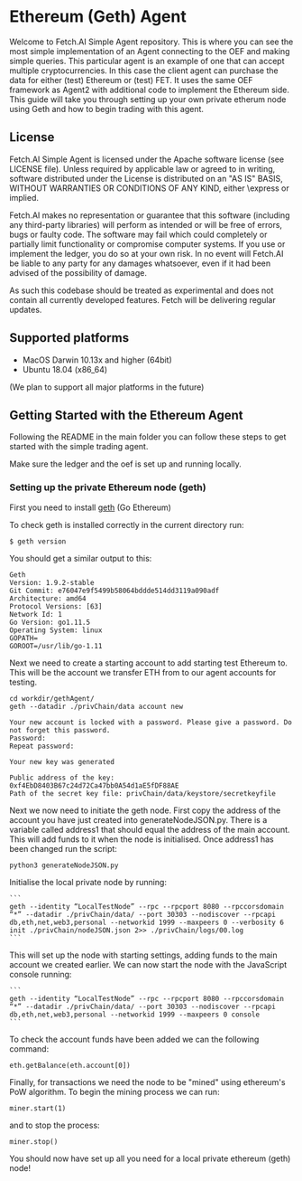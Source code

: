 # Ethereum (Geth) Agent

Welcome to Fetch.AI Simple Agent repository. This is where you can see the most simple implementation of an Agent connecting to the OEF and making simple queries.
This particular agent is an example of one that can accept multiple cryptocurrencies. In this case the client agent can purchase the data for either (test) Ethereum
or (test) FET. It uses the same OEF framework as Agent2 with additional code to implement the Ethereum side. This guide will take you through setting up your own private
etherum node using Geth and how to begin trading with this agent.

## License

Fetch.AI Simple Agent is licensed under the Apache software license (see LICENSE file). Unless required by
applicable law or agreed to in writing, software distributed under the License is distributed on an
"AS IS" BASIS, WITHOUT WARRANTIES OR CONDITIONS OF ANY KIND, either \express or implied.

Fetch.AI makes no representation or guarantee that this software (including any third-party libraries)
will perform as intended or will be free of errors, bugs or faulty code. The software may fail which
could completely or partially limit functionality or compromise computer systems. If you use or
implement the ledger, you do so at your own risk. In no event will Fetch.AI be liable to any party
for any damages whatsoever, even if it had been advised of the possibility of damage.

As such this codebase should be treated as experimental and does not contain all currently developed
features. Fetch will be delivering regular updates.

## Supported platforms

* MacOS Darwin 10.13x and higher (64bit)
* Ubuntu 18.04 (x86_64)

(We plan to support all major platforms in the future)

## Getting Started with the Ethereum Agent

Following the README in the main folder you can follow these steps to get started with the simple trading agent.

Make sure the ledger and the oef is set up and running locally.

### Setting up the private Ethereum node (geth)

First you need to install [geth](https://geth.ethereum.org/install-and-build/Installing-Geth "Install Geth Here!") (Go Ethereum)

To check geth is installed correctly in the current directory run:

    $ geth version

You should get a similar output to this:

    Geth
    Version: 1.9.2-stable
    Git Commit: e76047e9f5499b58064bddde514dd3119a090adf
    Architecture: amd64
    Protocol Versions: [63]
    Network Id: 1
    Go Version: go1.11.5
    Operating System: linux
    GOPATH=
    GOROOT=/usr/lib/go-1.11

Next we need to create a starting account to add starting test Ethereum to. This will be the account we transfer ETH from to our agent accounts for testing.

    cd workdir/gethAgent/
    geth --datadir ./privChain/data account new

    Your new account is locked with a password. Please give a password. Do not forget this password.
    Password:
    Repeat password:

    Your new key was generated

    Public address of the key:   0xf4EbD8403B67c24d72Ca47bb0A54d1aE5fDF88AE
    Path of the secret key file: privChain/data/keystore/secretkeyfile

Next we now need to initiate the geth node. First copy the address of the account you have just created into generateNodeJSON.py. There is a variable called address1 that should equal the address of the main account.
This will add funds to it when the node is initialised. Once address1 has been changed run the script:

    python3 generateNodeJSON.py

Initialise the local private node by running:

    ```
    geth --identity “LocalTestNode” --rpc --rpcport 8080 --rpccorsdomain “*” --datadir ./privChain/data/ --port 30303 --nodiscover --rpcapi db,eth,net,web3,personal --networkid 1999 --maxpeers 0 --verbosity 6 init ./privChain/nodeJSON.json 2>> ./privChain/logs/00.log
    ```

This will set up the node with starting settings, adding funds to the main account we created earlier. We can now start the node with the JavaScript console running:

    ```
    geth --identity “LocalTestNode” --rpc --rpcport 8080 --rpccorsdomain “*” --datadir ./privChain/data/ --port 30303 --nodiscover --rpcapi db,eth,net,web3,personal --networkid 1999 --maxpeers 0 console
    ```

To check the account funds have been added we can the following command:

    eth.getBalance(eth.account[0])

Finally, for transactions we need the node to be "mined" using ethereum's PoW algorithm. To begin the mining process we can run:

    miner.start(1)

and to stop the process:

    miner.stop()

You should now have set up all you need for a local private ethereum (geth) node!
